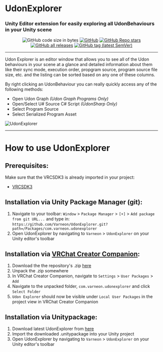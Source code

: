 # UdonExplorer
### Unity Editor extension for easily exploring all UdonBehaviours in your Unity scene

<div align="center">

![GitHub code size in bytes](https://img.shields.io/github/languages/code-size/Varneon/UdonExplorer?style=for-the-badge)
[![GitHub](https://img.shields.io/github/license/Varneon/UdonExplorer?color=blue&style=for-the-badge)](https://github.com/Varneon/UdonExplorer/blob/main/LICENSE)
[![GitHub Repo stars](https://img.shields.io/github/stars/Varneon/UdonExplorer?style=for-the-badge)](https://github.com/Varneon/UdonExplorer/stargazers)
[![GitHub all releases](https://img.shields.io/github/downloads/Varneon/UdonExplorer/total?color=blue&style=for-the-badge)](https://github.com/Varneon/UdonExplorer/releases)
[![GitHub tag (latest SemVer)](https://img.shields.io/github/v/tag/Varneon/UdonExplorer?color=blue&label=Release&sort=semver&style=for-the-badge)](https://github.com/Varneon/UdonExplorer/releases/latest)

</div>

---

Udon Explorer is an editor window that allows you to see all of the Udon behaviours in your scene at a glance and detailed information about them like their sync mode, execution order, propgram source, program source file size, etc. and the listing can be sorted based on any one of these columns.

By right clicking an UdonBehaviour you can really quickly access any of the following methods:
* Open Udon Graph *(Udon Graph Programs Only)*
* Open/Select U# Source C# Script *(UdonSharp Only)*
* Select Program Source
* Select Serialized Program Asset

![UdonExplorer](https://user-images.githubusercontent.com/26690821/162178484-05b12fdd-6c5e-4e3c-acbd-7e0b740584da.png)


---

# How to use UdonExplorer
## Prerequisites:
Make sure that the VRCSDK3 is already imported in your project:
* [VRCSDK3](https://vrchat.com/download/sdk3-worlds)

## Installation via Unity Package Manager (git):
1. Navigate to your toolbar: `Window` > `Package Manager` > `[+]` > `Add package from git URL...` and type in: `https://github.com/Varneon/UdonExplorer.git?path=/Packages/com.varneon.udonexplorer`
2. Open UdonExplorer by navigating to `Varneon` > `UdonExplorer` on your Unity editor's toolbar

## Installation via [VRChat Creator Companion](https://vcc.docs.vrchat.com/):
1. Download the the repository's .zip [here](https://github.com/Varneon/UdonExplorer/archive/refs/heads/main.zip)
2. Unpack the .zip somewhere
3. In VRChat Creator Companion, navigate to `Settings` > `User Packages` > `Add`
4. Navigate to the unpacked folder, `com.varneon.udonexplorer` and click `Select Folder`
5. `Udon Explorer` should now be visible under `Local User Packages` in the project view in VRChat Creator Companion

## Installation via Unitypackage:
1. Download latest UdonExplorer from [here](https://github.com/Varneon/UdonExplorer/releases/latest)
2. Import the downloaded .unitypackage into your Unity project
3. Open UdonExplorer by navigating to `Varneon` > `UdonExplorer` on your Unity editor's toolbar
